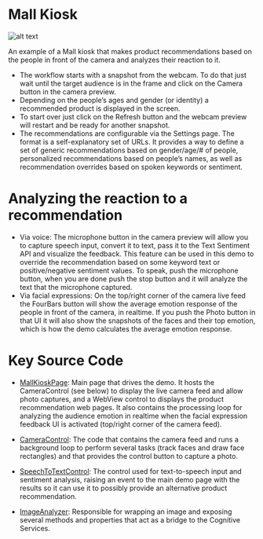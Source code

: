 # Mall Kiosk

![alt text](https://github.com/Microsoft/Cognitive-Samples-IntelligentKiosk/blob/master/Documentation/Mall.png "Mall Kiosk")

An  example of a Mall kiosk that makes product recommendations based on the people in front of the camera and analyzes their reaction to it. 

* The workflow starts with a snapshot from the webcam. To do that just wait until the target audience is in the frame and click on the Camera button in the camera preview. 
* Depending on the people’s ages and gender (or identity) a recommended product is displayed in the screen.
* To start over just click on the Refresh button and the webcam preview will restart and be ready for another snapshot.
* The recommendations are configurable via the Settings page. The format is a self-explanatory set of URLs. It provides a way to define a set of generic recommendations based on gender/age/# of people, personalized recommendations based on people’s names, as well as recommendation overrides based on spoken keywords or sentiment. 

# Analyzing the reaction to a recommendation

* Via voice: The microphone button in the camera preview will allow you to capture speech input, convert it to text,  pass it to the Text Sentiment API and visualize the feedback. This feature can be used in this demo to override the recommendation based on some keyword text or positive/negative sentiment values. To speak, push the microphone button, when you are done push the stop button and it will analyze the text that the microphone captured.
* Via facial expressions: On the top/right corner of the camera live feed the FourBars button will show the average emotion response of the people in front of the camera, in realtime. If you push the Photo button in that UI it will also show the snapshots of the faces and their top emotion, which is how the demo calculates the average emotion response.

# Key Source Code

* [MallKioskPage](../Kiosk/Views/MallKioskPage.xaml.cs): Main page that drives the demo. It hosts the CameraControl (see below) to display the live camera feed and allow photo captures, and a WebView control to displays the product recommendation web pages. It also contains the processing loop for analyzing the audience emotion in realtime when the facial expression feedback UI is activated (top/right corner of the camera feed).

* [CameraControl](../Kiosk/Controls/CameraControl.xaml.cs): The code that contains the camera feed and runs a background loop to perform several tasks (track faces and draw face rectangles) and that provides the control button to capture a photo.

* [SpeechToTextControl](../Kiosk/Controls/SpeechToTextControl.xaml.cs): The control used for text-to-speech input and sentiment analysis, raising an event to the main demo page with the results so it can use it to possibly provide an alternative product recommendation.

* [ImageAnalyzer](../Kiosk/ServiceHelpers/ImageAnalyzer.cs): Responsible for wrapping an image and exposing several methods and properties that act as a bridge to the Cognitive Services.
